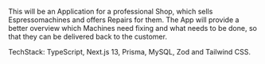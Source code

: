 This will be an Application for a professional Shop, which sells Espressomachines and offers Repairs for them. The App will provide a better overview which Machines need fixing and what needs to be done, so that they can be delivered back to the customer.

TechStack: TypeScript, Next.js 13, Prisma, MySQL, Zod and Tailwind CSS.
